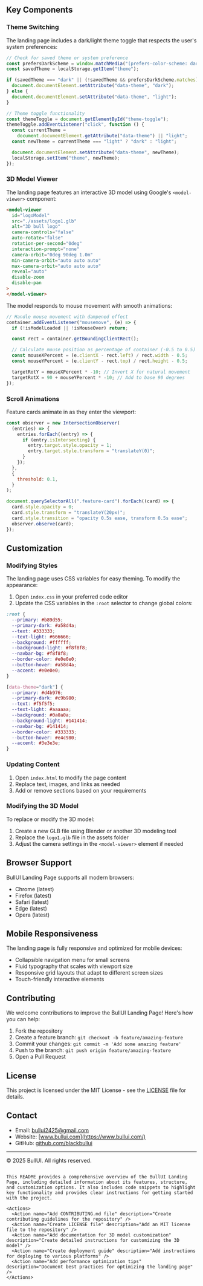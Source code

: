 ## Key Components

### Theme Switching

The landing page includes a dark/light theme toggle that respects the user's system preferences:

```javascript
// Check for saved theme or system preference
const prefersDarkScheme = window.matchMedia("(prefers-color-scheme: dark)");
const savedTheme = localStorage.getItem("theme");

if (savedTheme === "dark" || (!savedTheme && prefersDarkScheme.matches)) {
  document.documentElement.setAttribute("data-theme", "dark");
} else {
  document.documentElement.setAttribute("data-theme", "light");
}

// Theme toggle functionality
const themeToggle = document.getElementById("theme-toggle");
themeToggle.addEventListener("click", function () {
  const currentTheme =
    document.documentElement.getAttribute("data-theme") || "light";
  const newTheme = currentTheme === "light" ? "dark" : "light";

  document.documentElement.setAttribute("data-theme", newTheme);
  localStorage.setItem("theme", newTheme);
});
```

### 3D Model Viewer

The landing page features an interactive 3D model using Google's `<model-viewer>` component:

```html
<model-viewer
  id="logoModel"
  src="./assets/logo1.glb"
  alt="3D bull logo"
  camera-controls="false"
  auto-rotate="false"
  rotation-per-second="0deg"
  interaction-prompt="none"
  camera-orbit="0deg 90deg 1.0m"
  min-camera-orbit="auto auto auto"
  max-camera-orbit="auto auto auto"
  reveal="auto"
  disable-zoom
  disable-pan
>
</model-viewer>
```

The model responds to mouse movement with smooth animations:

```javascript
// Handle mouse movement with dampened effect
container.addEventListener("mousemove", (e) => {
  if (!isModelLoaded || !isMouseOver) return;

  const rect = container.getBoundingClientRect();

  // Calculate mouse position as percentage of container (-0.5 to 0.5)
  const mouseXPercent = (e.clientX - rect.left) / rect.width - 0.5;
  const mouseYPercent = (e.clientY - rect.top) / rect.height - 0.5;

  targetRotY = mouseXPercent * -10; // Invert X for natural movement
  targetRotX = 90 + mouseYPercent * -10; // Add to base 90 degrees
});
```

### Scroll Animations

Feature cards animate in as they enter the viewport:

```javascript
const observer = new IntersectionObserver(
  (entries) => {
    entries.forEach((entry) => {
      if (entry.isIntersecting) {
        entry.target.style.opacity = 1;
        entry.target.style.transform = "translateY(0)";
      }
    });
  },
  {
    threshold: 0.1,
  }
);

document.querySelectorAll(".feature-card").forEach((card) => {
  card.style.opacity = 0;
  card.style.transform = "translateY(20px)";
  card.style.transition = "opacity 0.5s ease, transform 0.5s ease";
  observer.observe(card);
});
```

## Customization

### Modifying Styles

The landing page uses CSS variables for easy theming. To modify the appearance:

1. Open `index.css` in your preferred code editor
2. Update the CSS variables in the `:root` selector to change global colors:

```css
:root {
  --primary: #b89d55;
  --primary-dark: #a58d4a;
  --text: #333333;
  --text-light: #666666;
  --background: #ffffff;
  --background-light: #f8f8f8;
  --navbar-bg: #f8f8f8;
  --border-color: #e0e0e0;
  --button-hover: #a58d4a;
  --accent: #e0e0e0;
}

[data-theme="dark"] {
  --primary: #d4b976;
  --primary-dark: #c9b980;
  --text: #f5f5f5;
  --text-light: #aaaaaa;
  --background: #0a0a0a;
  --background-light: #141414;
  --navbar-bg: #141414;
  --border-color: #333333;
  --button-hover: #e4c980;
  --accent: #3e3e3e;
}
```

### Updating Content

1. Open `index.html` to modify the page content
2. Replace text, images, and links as needed
3. Add or remove sections based on your requirements

### Modifying the 3D Model

To replace or modify the 3D model:

1. Create a new GLB file using Blender or another 3D modeling tool
2. Replace the `logo1.glb` file in the assets folder
3. Adjust the camera settings in the `<model-viewer>` element if needed

## Browser Support

BullUI Landing Page supports all modern browsers:

- Chrome (latest)
- Firefox (latest)
- Safari (latest)
- Edge (latest)
- Opera (latest)

## Mobile Responsiveness

The landing page is fully responsive and optimized for mobile devices:

- Collapsible navigation menu for small screens
- Fluid typography that scales with viewport size
- Responsive grid layouts that adapt to different screen sizes
- Touch-friendly interactive elements

## Contributing

We welcome contributions to improve the BullUI Landing Page! Here's how you can help:

1. Fork the repository
2. Create a feature branch: `git checkout -b feature/amazing-feature`
3. Commit your changes: `git commit -m 'Add some amazing feature'`
4. Push to the branch: `git push origin feature/amazing-feature`
5. Open a Pull Request

## License

This project is licensed under the MIT License - see the [LICENSE](LICENSE) file for details.

## Contact

- Email: [bullui2425@gmail.com](mailto:bullui2425@gmail.com)
- Website: [www.bullui.com](https://www.bullui.com/)
- GitHub: [github.com/blackbullui](https://github.com/blackbullui)

---

© 2025 BullUI. All rights reserved.

```plaintext

This README provides a comprehensive overview of the BullUI Landing Page, including detailed information about its features, structure, and customization options. It also includes code snippets to highlight key functionality and provides clear instructions for getting started with the project.

<Actions>
  <Action name="Add CONTRIBUTING.md file" description="Create contributing guidelines for the repository" />
  <Action name="Create LICENSE file" description="Add an MIT license file to the repository" />
  <Action name="Add documentation for 3D model customization" description="Create detailed instructions for customizing the 3D model" />
  <Action name="Create deployment guide" description="Add instructions for deploying to various platforms" />
  <Action name="Add performance optimization tips" description="Document best practices for optimizing the landing page" />
</Actions>

```
